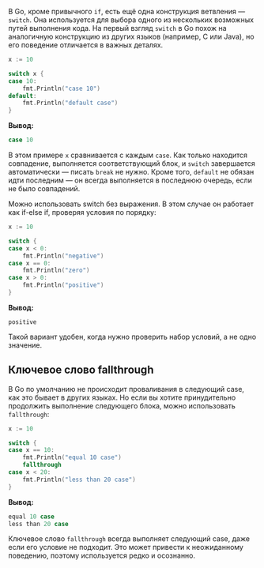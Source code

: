 В Go, кроме привычного `if`, есть ещё одна конструкция ветвления — `switch`. Она используется для выбора одного из нескольких возможных путей выполнения кода. На первый взгляд `switch` в Go похож на аналогичную конструкцию из других языков (например, C или Java), но его поведение отличается в важных деталях.

```go
x := 10

switch x {
case 10:
	fmt.Println("case 10")
default:
	fmt.Println("default case")
}
```

**Вывод:**

```go
case 10
```

В этом примере `x` сравнивается с каждым `case`. Как только находится совпадение, выполняется соответствующий блок, и `switch` завершается автоматически — писать `break` не нужно. Кроме того, `default` не обязан идти последним — он всегда выполняется в последнюю очередь, если не было совпадений.

Можно использовать switch без выражения. В этом случае он работает как if-else if, проверяя условия по порядку:

```go
x := 10

switch {
case x < 0:
	fmt.Println("negative")
case x == 0:
	fmt.Println("zero")
case x > 0:
	fmt.Println("positive")
}
```

**Вывод:**

```text
positive
```

Такой вариант удобен, когда нужно проверить набор условий, а не одно значение.

## Ключевое слово fallthrough

В Go по умолчанию не происходит проваливания в следующий case, как это бывает в других языках. Но если вы хотите принудительно продолжить выполнение следующего блока, можно использовать `fallthrough`:

```go
x := 10

switch {
case x == 10:
	fmt.Println("equal 10 case")
	fallthrough
case x < 20:
	fmt.Println("less than 20 case")
}
```

**Вывод:**

```go
equal 10 case
less than 20 case
```

Ключевое слово `fallthrough` всегда выполняет следующий case, даже если его условие не подходит. Это может привести к неожиданному поведению, поэтому используется редко и осознанно.
